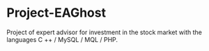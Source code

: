 # Project-EAGhost
Project of expert advisor for investment in the stock market with the languages ​​C ++ / MySQL / MQL / PHP.
